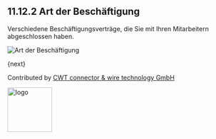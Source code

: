 ## 11.12.2 Art der Beschäftigung

Verschiedene Beschäftigungsverträge, die Sie mit Ihren Mitarbeitern abgeschlossen haben.

<img class="screenshot" alt="Art der Beschäftigung" src="{{docs_base_url}}/assets/img/human-resources/employment-type.png">

{next}

Contributed by <A HREF="http://www.cwt-kabel.de">CWT connector & wire technology GmbH</A>

<A HREF="http://www.cwt-kabel.de"><IMG alt="logo" src="http://www.cwt-assembly.com/sites/all/images/logo.png" height=100></A>
